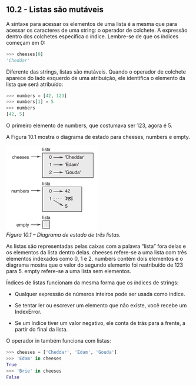 ## 10.2 - Listas são mutáveis

A sintaxe para acessar os elementos de uma lista é a mesma que para acessar os caracteres de uma string: o operador de colchete. A expressão dentro dos colchetes especifica o índice. Lembre-se de que os índices começam em 0:

```python
>>> cheeses[0]
'Cheddar'
```

Diferente das strings, listas são mutáveis. Quando o operador de colchete aparece do lado esquerdo de uma atribuição, ele identifica o elemento da lista que será atribuído:


```python
>>> numbers = [42, 123]
>>> numbers[1] = 5
>>> numbers
[42, 5]
```

O primeiro elemento de numbers, que costumava ser 123, agora é 5.

A Figura 10.1 mostra o diagrama de estado para cheeses, numbers e empty.

![Figura 10.1 – Diagrama de estado de três listas.](/fig/tnkp_1001.png)
<br>_Figura 10.1 – Diagrama de estado de três listas._

As listas são representadas pelas caixas com a palavra “lista” fora delas e os elementos da lista dentro delas. cheeses refere-se a uma lista com três elementos indexados como 0, 1 e 2. numbers contém dois elementos e o diagrama mostra que o valor do segundo elemento foi reatribuído de 123 para 5. empty refere-se a uma lista sem elementos.

Índices de listas funcionam da mesma forma que os índices de strings:

* Qualquer expressão de números inteiros pode ser usada como índice.

* Se tentar ler ou escrever um elemento que não existe, você recebe um IndexError.

* Se um índice tiver um valor negativo, ele conta de trás para a frente, a partir do final da lista.

O operador in também funciona com listas:

```python
>>> cheeses = ['Cheddar', 'Edam', 'Gouda']
>>> 'Edam' in cheeses
True
>>> 'Brie' in cheeses
False
```
